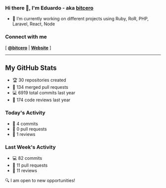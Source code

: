 ### Hi there 👋, I'm Eduardo - aka [bitcero](https://bitcero.dev)

- 🔭 I’m currently working on different projects using Ruby, RoR, PHP, Laravel, React, Node

### Connect with me

[ [**@bitcero**](https://twitter.com/bitcero/) |
[**Website**](https://eduardocortes.mx) ]

---

<!--SECTION:stats-->
## My GitHub Stats

- 🏆 30 repositories created
- 🔀 134 merged pull requests
- 💻 6919 total commits last year
- 🧐 174 code reviews last year

### Today's Activity

- 📝 4 commits
- 🤝 0 pull requests
- 👀 1 reviews

### Last Week's Activity

- 💻 82 commits
- 🤝 11 pull requests
- 👀 11 reviews

🔍 I am open to new opportunities!
  <!--/SECTION:stats-->
